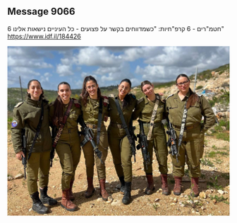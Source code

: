 ## Message 9066

6 חטמ"רים - 6 קרפ"חיות:
"כשמדווחים בקשר על פצועים - כל העיניים נישאות אלינו"
https://www.idf.il/184426

![Photo](./9066/9066_photo.jpg)
